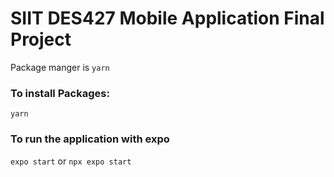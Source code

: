 # SIIT DES427 Mobile Application Final Project


Package manger is `yarn`


### To install Packages:
`yarn`


### To run the application with expo
`expo start` or `npx expo start`